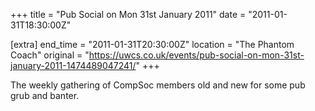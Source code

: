 +++
title = "Pub Social on Mon 31st January 2011"
date = "2011-01-31T18:30:00Z"

[extra]
end_time = "2011-01-31T20:30:00Z"
location = "The Phantom Coach"
original = "https://uwcs.co.uk/events/pub-social-on-mon-31st-january-2011-1474489047241/"
+++

The weekly gathering of CompSoc members old and new for some pub grub and banter.

